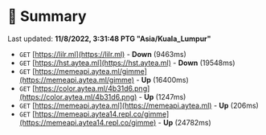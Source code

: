 # 📖 Summary
Last updated: **11/8/2022, 3:31:48 PTG "Asia/Kuala_Lumpur"**

- `GET` [https://lilr.ml](https://lilr.ml) - **Down** (9463ms)
- `GET` [https://hst.aytea.ml](https://hst.aytea.ml) - **Down** (19548ms)
- `GET` [https://memeapi.aytea.ml/gimme](https://memeapi.aytea.ml/gimme) - **Up** (16400ms)
- `GET` [https://color.aytea.ml/4b31d6.png](https://color.aytea.ml/4b31d6.png) - **Up** (1247ms)
- `GET` [https://memeapi.aytea.ml](https://memeapi.aytea.ml) - **Up** (206ms)
- `GET` [https://memeapi.aytea14.repl.co/gimme](https://memeapi.aytea14.repl.co/gimme) - **Up** (24782ms)
